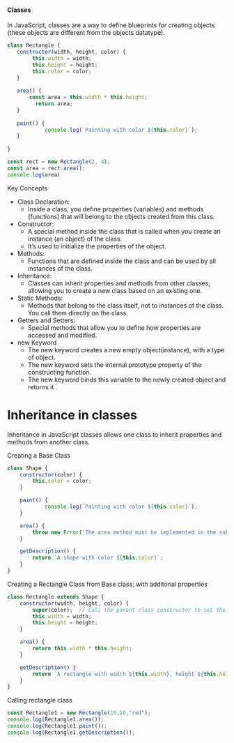 #### Classes

In JavaScript, classes are a way to define blueprints for creating objects (these objects are different from the objects datatype).

```js
class Rectangle {
   constructor(width, height, color) {
	    this.width = width;
	    this.height = height;
	    this.color = color; 
   }
   
   area() {
	   const area = this.width * this.height;
		 return area;
   }
   
   paint() {
			console.log(`Painting with color ${this.color}`);
   }
   
}

const rect = new Rectangle(2, 4);
const area = rect.area();
console.log(area)
```

Key Concepts
- Class Declaration:
	- Inside a class, you define properties (variables) and methods (functions) that will belong to the objects created from this class.
- Constructor:
	- A special method inside the class that is called when you create an instance (an object) of the class.
	- It’s used to initialize the properties of the object.
- Methods:
	- Functions that are defined inside the class and can be used by all instances of the class.
- Inheritance:
	- Classes can inherit properties and methods from other classes, allowing you to create a new class based on an existing one.
- Static Methods:
	- Methods that belong to the class itself, not to instances of the class. You call them directly on the class.
- Getters and Setters:
	- Special methods that allow you to define how properties are accessed and modified.
- new Keyword
	-  The new keyword creates a new empty object(instance), with a type of object.
	- The new keyword sets the internal prototype property of the constructing function.
	- The new keyword binds this variable to the newly created object and returns it .

# Inheritance in classes

Inheritance in JavaScript classes allows one class to inherit properties and methods from another class. 

Creating a Base Class
```js
class Shape {
    constructor(color) {
        this.color = color;
    }

    paint() {
			console.log(`Painting with color ${this.color}`);
    }

    area() {
        throw new Error('The area method must be implemented in the subclass');
    }

    getDescription() {
        return `A shape with color ${this.color}`;
    }
}
```

Creating a Rectangle Class from Base class; with additonal properties
```js
class Rectangle extends Shape {
    constructor(width, height, color) {
        super(color);  // Call the parent class constructor to set the color
        this.width = width;
        this.height = height;
    }

    area() {
        return this.width * this.height;
    }

    getDescription() {
        return `A rectangle with width ${this.width}, height ${this.height}, and color ${this.color}`;
    }
}
```

Calling rectangle class
```js
const Rectangle1 = new Rectangle(10,20,"red");
console.log(Rectangle1.area());
console.log(Rectangle1.paint());
console.log(Rectangle1.getDescription());
```



